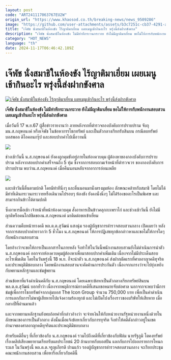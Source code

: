 ```yaml
---
layout: post
code: "ART241117063767EU2W"
origin_url: "https://www.khaosod.co.th/breaking-news/news_9509286"
image: "https://github.com/user-attachments/assets/b3c7251c-cb37-4291-ad33-49d88b7bfbe0"
title: "เจ๊พัช นั่งสมาธิในห้องขัง ไร้ญาติมาเยี่ยม เผยเมนูเช้ากินอะไร พรุ่งนี้ส่งฝากขังศาล"
description: "เจ๊พัช นั่งสมาธิในห้องขัง ไม่มีท่าทีกระวนกระวาย ยังไม่มีญาติมาเยี่ยม ขอไม่ให้การกับพนักงานสอบสวน เผยเมนูเช้ากินอะไร พรุ่งนี้ส่งฝากขังศาล"
category: "HOT_NEWS"
language: "th"
date: 2024-11-17T06:46:42.189Z
---
```


# เจ๊พัช นั่งสมาธิในห้องขัง ไร้ญาติมาเยี่ยม เผยเมนูเช้ากินอะไร พรุ่งนี้ส่งฝากขังศาล

[![เจ๊พัช นั่งสมาธิในห้องขัง ไร้ญาติมาเยี่ยม เผยเมนูเช้ากินอะไร พรุ่งนี้ส่งฝากขังศาล](https://www.khaosod.co.th/wpapp/uploads/2024/11/jaipat.jpg "เจ๊พัช นั่งสมาธิในห้องขัง ไร้ญาติมาเยี่ยม เผยเมนูเช้ากินอะไร พรุ่งนี้ส่งฝากขังศาล")](https://www.khaosod.co.th/wpapp/uploads/2024/11/jaipat.jpg)

**เจ๊พัช นั่งสมาธิในห้องขัง ไม่มีท่าทีกระวนกระวาย ยังไม่มีญาติมาเยี่ยม ขอไม่ให้การกับพนักงานสอบสวน เผยเมนูเช้ากินอะไร พรุ่งนี้ส่งฝากขังศาล**

เมื่อวันที่ 17 พ.ย.67 ผู้สื่อข่าวรายงานว่า ภายหลังจากที่ตำรวจกองบังคับการปราบปราม จับกุมน.ส.กฤษอนงค์ หรือเจ๊พัช ในข้อหากรรโชกทรัพย์ และเป็นตัวกลางเรียกรับสินบน กรณีตบทรัพย์ บอสพอล ดิไอคอนกรุ๊ป และสอบปากคำไปเมื่อวานนี้

[![](https://www.khaosod.co.th/wpapp/uploads/2024/11/S__23707655-696x468.jpg)](https://www.khaosod.co.th/wpapp/uploads/2024/11/S__23707655.jpg)

ช่วงเช้าวันนี้ น.ส.กฤษอนงค์ ยังคงถูกคุมขังอยู่ภายในห้องควบคุม ผู้ต้องหาของกองบังคับการปราบปราม หลังจากสอบปากคำเสร็จจนถึง 5 ทุ่ม ซึ่งจากการสอบถามเจ้าหน้าที่ตำรวจเวร ของกองบังคับการปราบปราม พบว่าน.ส.กฤษอนงค์ เมื่อคืนนอนหลับจากอาการอ่อนเพลีย

[![](https://www.khaosod.co.th/wpapp/uploads/2024/11/S__61120572-696x370.jpg)](https://www.khaosod.co.th/wpapp/uploads/2024/11/S__61120572.jpg)

และเช้าวันนี้ตื่นตามปกติ โดยมีท่าทีนิ่งๆ และตื่นนอนมานั่งตรงมุมห้อง ลักษณะคล้ายกับสมาธิ โดยไม่ได้มีท่าทีเดินกระวนกระวายหรือเดินวนไปรอบๆ ห้องขัง ยังคงนั่งนิ่งๆ ไม่ได้ร้องขออะไรเป็นพิเศษ และสามารถกินข้าวได้ตามปกติ

ซึ่งอาหารมื้อเช้า เจ้าหน้าที่หน้าห้องควบคุม สั่งอาหารเป็นข้าวคลุกกะเพราไก่ และช่วงเช้าวันนี้ ยังไม่มีญาติหรือคนใกล้ชิดของน.ส.กฤษอนงค์ มาติดต่อขอเข้าเยี่ยม

ส่วนความคืบหน้าทางคดี พล.ต.ต.สุวัฒน์ แสงนุ่ม รองผู้บัญชาการตำรวจสอบสวนกลาง เปิดเผยว่า หลังจากการสอบปากคำยาวกว่า 5 ชั่วโมง น.ส.กฤษอนงค์ ให้การปฏิเสธทุกข้อกล่าวหาและขอไม่ให้การใดๆ กับพนักงานสอบสวน

โดยอ้างว่าจะขอให้การเป็นเอกสารในภายหลัง จึงทำให้ในวันนี้พนักงานสอบสวนยังไม่ดำเนินการนำตัว น.ส.กฤษอนงค์ ออกจากห้องควบคุมผู้ต้องหาเพื่อมาสอบปากคำเพิ่มเติม เนื่องจากไม่มีประเด็นสอบอะไรเพิ่มเติม โดยในวันพรุ่งนี้ 18 พ.ย. ก็จะนำตัว น.ส.กฤษอนงค์ ส่งฝากผัดแรกที่ศาลอาญาคดีทุจริตและประพฤติมิชอบกลาง โดยพนักงานสอบสวนจะคัดค้านการประกันตัว เนื่องจากเกรงว่าจะไปยุ่งเหยิงกับพยานหลักฐานและข่มขู่พยาน

ส่วนข้อหาที่แจ้งดำเนินคดีกับ น.ส.กฤษอนงค์ โดยเฉพาะข้อหาเป็นตัวกลางเรียกทรัพย์สินบน พล.ต.ต.สุวัฒน์ บอกย้ำว่า เนื่องจากพฤติการณ์ทางคดีที่เสนอขอหมายจับต่อศาล นอกจากจะพบว่ามีการข่มขู่เพื่อกรรโชกทรัพย์จากกลุ่มบอส The Icon Group จำนวน 750,000 บาท เพื่อเป็นค่าดำเนินการแลกกับการไม่พาผู้เสียหายไปแจ้งความร้องทุกข์ และไม่เปิดโปงเรื่องราวของบริษัทให้เสียหาย เมื่อกลางปีที่ผ่านมาแล้ว

และจากพยานหลักฐานยังพบถ้อยคำที่กล่าวอ้างว่า จะจ่ายเงินให้กับหน่วยงานรัฐหน่วยงานหนึ่งด้วยในลักษณะของการเป็นตัวกลาง ดังนั้นเมื่อแจ้งข้อหาเกี่ยวกับการทุจริต จึงทำให้คดีดังกล่าวอยู่ในเขตอำนาจของศาลอาญาคดีทุจริตและประพฤติมิชอบกลาง

สำหรับคดีอื่นๆ ที่เกี่ยวข้องกับ น.ส.กฤษอนงค์ รวมไปถึงคดีที่เกี่ยวข้องกับฟิล์ม นายรัฐภูมิ โตคงทรัพย์ เรื่องคลิปเสียงพยายามเรียกรับผลประโยชน์ 20 ล้านบาทกับบอสปัน แลกกับการไปออกรายการโหนกระแส ในวันพรุ่งนี้ พล.ต.ต.จรูญเกียรติ ปานแก้ว รองผู้บัญชาการตำรวจสอบสวนกลาง จะเรียกประชุมคณะพนักงานสอบสวน เพื่อหารือเกี่ยวกับคดีนี้